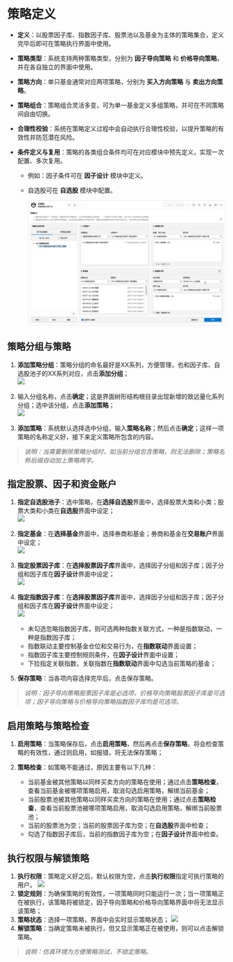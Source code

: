 # 策略定义

- **定义**：以股票因子库、指数因子库、股票池以及基金为主体的策略集合，定义完毕后即可在策略执行界面中使用。

- **策略类型**：系统支持两种策略类型，分别为 **因子导向策略** 和 **价格导向策略**，并在各自独立的界面中使用。  

- **策略方向**：单只基金通常对应两项策略，分别为 **买入方向策略** 与 **卖出方向策略**。  

- **策略组合**：策略组合灵活多变，可为单一基金定义多组策略，并可在不同策略间自由切换。  

- **合理性校验**：系统在策略定义过程中会自动执行合理性校验，以提升策略的有效性并防范潜在风险。  

- **条件定义与复用**：策略的各类组合条件均可在对应模块中预先定义，实现一次配置、多次复用。  
  - 例如：因子条件可在 **因子设计** 模块中定义。  
  - 自选股可在 **自选股** 模块中配置。  


	![](/images/strategy_definition.png)

## 策略分组与策略

1. **添加策略分组**：策略分组的命名最好是XX系列，方便管理，也和因子库、自选股池子的XX系列对应，点击**添加分组**；<br>
	![](_assets/images/tactics_group_add.png)
	
2. 输入分组名称，点击**确定**；这是界面树形结构根目录出现新增的致远量化系列分组；选中该分组，点击**添加策略**；<br>
	![](_assets/images/tactics_add.png)
	
3. **添加策略**：系统默认选择选中分组，输入**策略名称**；然后点击**确定**；这样一项策略的名称定义好，接下来定义策略所包含的内容。

>*说明：当需要删除策略分组时，如当前分组包含策略，则无法删除；策略名称后缀自动加上策略两字。*

## 指定股票、因子和资金账户

1. **指定自选股池子**：选中策略，在**选择自选股**界面中，选择股票大类和小类；股票大类和小类在**自选股**界面中设定；<br>
	![](_assets/images/tactics_select_stock.png)
2. **指定基金**：在**选择基金**界面中，选择券商和基金；券商和基金在**交易账户**界面中设定；<br>
	![](_assets/images/tactics_select_fund.png)
3. **指定股票因子库**：在**选择股票因子库**界面中，选择因子分组和因子库；因子分组和因子库在**因子设计**界面中设定；<br>
	![](_assets/images/tactics_select_factor.png)
4. **指定指数因子库**：在**选择股票因子库**界面中，选择因子分组和因子库；因子分组和因子库在**因子设计**界面中设定；<br>
	![](_assets/images/tactics_select_index_factor.png)
	- 未勾选忽略指数因子库，则可选两种指数关联方式，一种是指数联动，一种是指数因子库；
	- 指数联动主要控制基金仓位和交易行为，在**指数联动**界面设置；
	- 指数因子库主要控制规则条件，在**因子设计**界面中设置；
	- 下拉指定关联指数，关联指数在**指数联动**界面中勾选当前策略的基金；

5. **保存策略**：当各项内容选择完毕后，点击保存策略。

>*说明：因子导向策略股票因子库是必选项，价格导向策略股票因子库是可选项；因子导向策略与价格导向策略指数因子库均是可选项。*

## 启用策略与策略检查
1. **启用策略**：当策略保存后，点击**启用策略**，然后再点击**保存策略**，将会检查策略的有效性，通过则启用，如报错，将无法保存策略；

2. **策略检查**：如策略不能通过，原因主要有以下几种：

   - 当前基金被其他策略以同样买卖方向的策略在使用；通过点击**策略检查**，查看当前基金被哪项策略启用，取消勾选启用策略，解绑当前基金；
   - 当前股票池被其他策略以同样买卖方向的策略在使用；通过点击**策略检查**，查看当前股票池被哪项策略启用，取消勾选启用策略，解绑当前股票池；
   - 当前的股票池为空；当前的股票因子库为空；在**自选股**界面中检查；
   - 勾选了指数因子库后，当前的指数因子库为空；在**因子设计**界面中检查。

## 执行权限与解锁策略
1. **执行权限**：策略定义好之后，默认权限为空，点击**执行权限**指定可执行策略的用户。
	![](_assets/images/tactics_user_right.png)
2. **锁定规则**：为确保策略的有效性，一项策略同时只能运行一次；当一项策略正在被执行，该策略将被锁定，因子导向策略和价格导向策略界面中将无法显示该策略；
3. **策略状态**：选择一项策略，界面中会实时显示策略状态；
    ![](_assets/images/tactics_status.png)
4. **解锁策略**：当确定策略未被执行，但又显示策略正在被使用，则可以点击解锁策略。

>*说明：仿真环境为方便策略测试，不锁定策略。*
